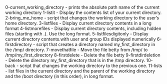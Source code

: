 0-current_working_directory - prints the absolute path name of the current working directory
1-listit - Display the contents list of your current directory.
2-bring_me_home - script that changes the working directory to the user’s home directory.
3-listfiles - Display current directory contents in a long format
4-listmorefiles - Display current directory contents, including hidden files (starting with .). Use the long format.
5-listfilesdigitonly - Display current directory contents.with user and group IDs displayed numerically
6-firstdirectory - script that creates a directory named my_first_directory in the /tmp/ directory.
7-movethatfile - Move the file betty from /tmp/ to /tmp/my_first_directory
8-firstdelete - Delete the file betty
9-firstdirdeletion - Delete the directory my_first_directory that is in the /tmp directory.
10-back - script that changes the working directory to the previous one.
11-lists - list files in the current directory and the parent of the working directory and the /boot directory (in this order), in long format.
